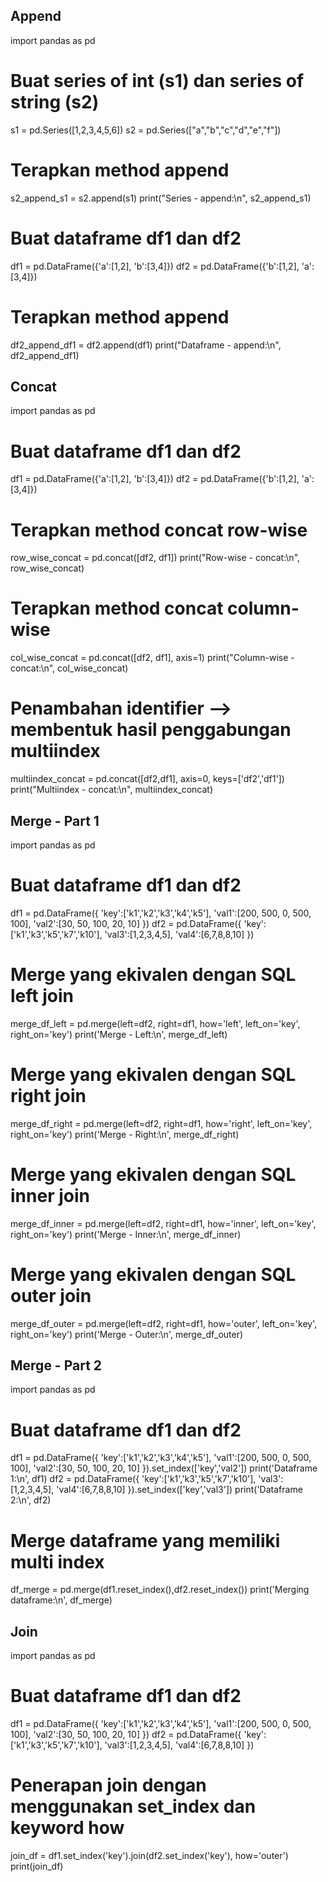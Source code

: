 ## Append

import pandas as pd

# Buat series of int (s1) dan series of string (s2)

s1 = pd.Series([1,2,3,4,5,6])
s2 = pd.Series(["a","b","c","d","e","f"])

# Terapkan method append

s2_append_s1 = s2.append(s1)
print("Series - append:\n", s2_append_s1)

# Buat dataframe df1 dan df2

df1 = pd.DataFrame({'a':[1,2],
'b':[3,4]})
df2 = pd.DataFrame({'b':[1,2],
'a':[3,4]})

# Terapkan method append

df2_append_df1 = df2.append(df1)
print("Dataframe - append:\n", df2_append_df1)

## Concat

import pandas as pd

# Buat dataframe df1 dan df2

df1 = pd.DataFrame({'a':[1,2],
'b':[3,4]})
df2 = pd.DataFrame({'b':[1,2],
'a':[3,4]})

# Terapkan method concat row-wise

row_wise_concat = pd.concat([df2, df1])
print("Row-wise - concat:\n", row_wise_concat)

# Terapkan method concat column-wise

col_wise_concat = pd.concat([df2, df1], axis=1)
print("Column-wise - concat:\n", col_wise_concat)

# Penambahan identifier --> membentuk hasil penggabungan multiindex

multiindex_concat = pd.concat([df2,df1], axis=0, keys=['df2','df1'])
print("Multiindex - concat:\n", multiindex_concat)

## Merge - Part 1

import pandas as pd

# Buat dataframe df1 dan df2

df1 = pd.DataFrame({
'key':['k1','k2','k3','k4','k5'],
'val1':[200, 500, 0, 500, 100],
'val2':[30, 50, 100, 20, 10]
})
df2 = pd.DataFrame({
'key':['k1','k3','k5','k7','k10'],
'val3':[1,2,3,4,5],
'val4':[6,7,8,8,10]
})

# Merge yang ekivalen dengan SQL left join

merge_df_left = pd.merge(left=df2, right=df1, how='left', left_on='key', right_on='key')
print('Merge - Left:\n', merge_df_left)

# Merge yang ekivalen dengan SQL right join

merge_df_right = pd.merge(left=df2, right=df1, how='right', left_on='key', right_on='key')
print('Merge - Right:\n', merge_df_right)

# Merge yang ekivalen dengan SQL inner join

merge_df_inner = pd.merge(left=df2, right=df1, how='inner', left_on='key', right_on='key')
print('Merge - Inner:\n', merge_df_inner)

# Merge yang ekivalen dengan SQL outer join

merge_df_outer = pd.merge(left=df2, right=df1, how='outer', left_on='key', right_on='key')
print('Merge - Outer:\n', merge_df_outer)

## Merge - Part 2

import pandas as pd

# Buat dataframe df1 dan df2

df1 = pd.DataFrame({
'key':['k1','k2','k3','k4','k5'],
'val1':[200, 500, 0, 500, 100],
'val2':[30, 50, 100, 20, 10]
}).set_index(['key','val2'])
print('Dataframe 1:\n', df1)
df2 = pd.DataFrame({
'key':['k1','k3','k5','k7','k10'],
'val3':[1,2,3,4,5],
'val4':[6,7,8,8,10]
}).set_index(['key','val3'])
print('Dataframe 2:\n', df2)

# Merge dataframe yang memiliki multi index

df_merge = pd.merge(df1.reset_index(),df2.reset_index())
print('Merging dataframe:\n', df_merge)

## Join

import pandas as pd

# Buat dataframe df1 dan df2

df1 = pd.DataFrame({
'key':['k1','k2','k3','k4','k5'],
'val1':[200, 500, 0, 500, 100],
'val2':[30, 50, 100, 20, 10]
})
df2 = pd.DataFrame({
'key':['k1','k3','k5','k7','k10'],
'val3':[1,2,3,4,5],
'val4':[6,7,8,8,10]
})

# Penerapan join dengan menggunakan set_index dan keyword how

join_df = df1.set_index('key').join(df2.set_index('key'), how='outer')
print(join_df)
